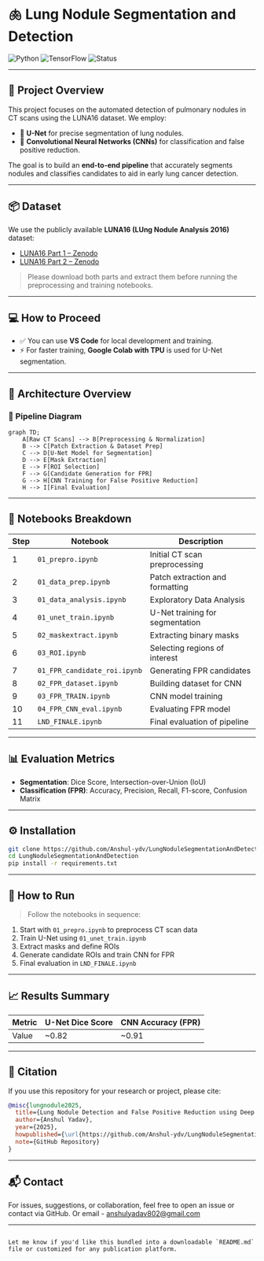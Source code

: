 # 🫁 Lung Nodule Segmentation and Detection

![Python](https://img.shields.io/badge/Python-3.8%2B-blue)
![TensorFlow](https://img.shields.io/badge/Framework-TensorFlow%2FPyTorch-orange)
![Status](https://img.shields.io/badge/Status-Completed-brightgreen)

---

## 📌 Project Overview

This project focuses on the automated detection of pulmonary nodules in CT scans using the LUNA16 dataset. We employ:

- 🧬 **U-Net** for precise segmentation of lung nodules.
- 🧠 **Convolutional Neural Networks (CNNs)** for classification and false positive reduction.

The goal is to build an **end-to-end pipeline** that accurately segments nodules and classifies candidates to aid in early lung cancer detection.

---

## 📦 Dataset

We use the publicly available **LUNA16 (LUng Nodule Analysis 2016)** dataset:

- [LUNA16 Part 1 – Zenodo](https://zenodo.org/record/3723295)
- [LUNA16 Part 2 – Zenodo](https://zenodo.org/record/3723295)

> Please download both parts and extract them before running the preprocessing and training notebooks.

---

## 💻 How to Proceed

- ✅ You can use **VS Code** for local development and training.
- ⚡ For faster training, **Google Colab with TPU** is used for U-Net segmentation.

---

## 🧠 Architecture Overview

### 🔹 Pipeline Diagram

```mermaid
graph TD;
    A[Raw CT Scans] --> B[Preprocessing & Normalization]
    B --> C[Patch Extraction & Dataset Prep]
    C --> D[U-Net Model for Segmentation]
    D --> E[Mask Extraction]
    E --> F[ROI Selection]
    F --> G[Candidate Generation for FPR]
    G --> H[CNN Training for False Positive Reduction]
    H --> I[Final Evaluation]
````

---

## 📂 Notebooks Breakdown

| Step | Notebook                     | Description                     |
| ---- | ---------------------------- | ------------------------------- |
| 1    | `01_prepro.ipynb`            | Initial CT scan preprocessing   |
| 2    | `01_data_prep.ipynb`         | Patch extraction and formatting |
| 3    | `01_data_analysis.ipynb`     | Exploratory Data Analysis       |
| 4    | `01_unet_train.ipynb`        | U-Net training for segmentation |
| 5    | `02_maskextract.ipynb`       | Extracting binary masks         |
| 6    | `03_ROI.ipynb`               | Selecting regions of interest   |
| 7    | `01_FPR_candidate_roi.ipynb` | Generating FPR candidates       |
| 8    | `02_FPR_dataset.ipynb`       | Building dataset for CNN        |
| 9    | `03_FPR_TRAIN.ipynb`         | CNN model training              |
| 10   | `04_FPR_CNN_eval.ipynb`      | Evaluating FPR model            |
| 11   | `LND_FINALE.ipynb`           | Final evaluation of pipeline    |

---

## 📊 Evaluation Metrics

* **Segmentation**: Dice Score, Intersection-over-Union (IoU)
* **Classification (FPR)**: Accuracy, Precision, Recall, F1-score, Confusion Matrix

---

## ⚙️ Installation

```bash
git clone https://github.com/Anshul-ydv/LungNoduleSegmentationAndDetection.git
cd LungNoduleSegmentationAndDetection
pip install -r requirements.txt
```

---

## 🚀 How to Run

> Follow the notebooks in sequence:

1. Start with `01_prepro.ipynb` to preprocess CT scan data
2. Train U-Net using `01_unet_train.ipynb`
3. Extract masks and define ROIs
4. Generate candidate ROIs and train CNN for FPR
5. Final evaluation in `LND_FINALE.ipynb`

---

## 📈 Results Summary

| Metric | U-Net Dice Score | CNN Accuracy (FPR) |
| ------ | ---------------- | ------------------ |
| Value  | \~0.82           | \~0.91             |

---

## 🧾 Citation

If you use this repository for your research or project, please cite:

```bibtex
@misc{lungnodule2025,
  title={Lung Nodule Detection and False Positive Reduction using Deep Learning},
  author={Anshul Yadav},
  year={2025},
  howpublished={\url{https://github.com/Anshul-ydv/LungNoduleSegmentationAndDetection}},
  note={GitHub Repository}
}
```

---

## 📬 Contact

For issues, suggestions, or collaboration, feel free to open an issue or contact via GitHub.
Or email - anshulyadav802@gmail.com

---

```

Let me know if you'd like this bundled into a downloadable `README.md` file or customized for any publication platform.
```
